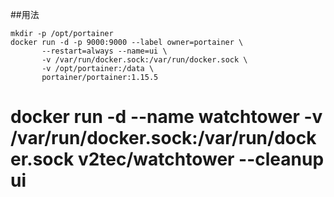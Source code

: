 ##用法

	mkdir -p /opt/portainer
	docker run -d -p 9000:9000 --label owner=portainer \
	       --restart=always --name=ui \
	       -v /var/run/docker.sock:/var/run/docker.sock \
	       -v /opt/portainer:/data \
	       portainer/portainer:1.15.5

#	docker run -d   --name watchtower   -v /var/run/docker.sock:/var/run/docker.sock   v2tec/watchtower --cleanup ui
